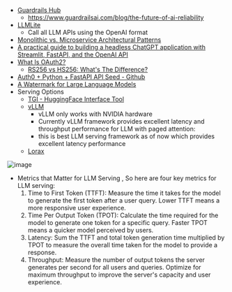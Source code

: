 - [Guardrails Hub](https://hub.guardrailsai.com/)
    -  https://www.guardrailsai.com/blog/the-future-of-ai-reliability
-  [LLMLite](https://github.com/BerriAI/litellm)
    -  Call all LLM APIs using the OpenAI format
-   [Monolithic vs. Microservice Architectural Patterns](https://towardsdatascience.com/anatomy-of-llm-based-chatbot-applications-monolithic-vs-microservice-architectural-patterns-77796216903e)
-   [A practical guide to building a headless ChatGPT application with Streamlit, FastAPI, and the OpenAI API](https://towardsdatascience.com/decoupled-frontend-backend-microservices-architecture-for-chatgpt-based-llm-chatbot-61637dc5c7ea)
-   [What Is OAuth2?](https://medium.com/fintechexplained/what-is-oauth2-cdf2cfd69309)
    -   [RS256 vs HS256: What's The Difference?](https://auth0.com/blog/rs256-vs-hs256-whats-the-difference/)
-   [Auth0 + Python + FastAPI API Seed - Github](https://github.com/auth0-blog/auth0-python-fastapi-sample/tree/main)
-   [A Watermark for Large Language Models](https://arxiv.org/abs/2301.10226)
-   Serving Options
      -    [TGI - HuggingFace Interface Tool](https://github.com/huggingface/text-generation-inference)
      -    [vLLM](https://github.com/vllm-project/vllm)
            -    vLLM only works with NVIDIA hardware
            -    Currently vLLM framework provides excellent latency and throughput performance for LLM with paged attention:
            -    this is best LLM serving framework as of now which provides excellent latency performance
      -    [Lorax](https://github.com/predibase/lorax)
 
![image](https://github.com/harirajeev/learn_LLMS/assets/13446418/6dd6726e-2dc3-4d1f-9476-6e4abfd308d9)

 
- Metrics that Matter for LLM Serving , So here are four key metrics for LLM serving:
    1. Time to First Token (TTFT): Measure the time it takes for the model to generate the first token after a user query. Lower TTFT means a more responsive user experience.
    2. Time Per Output Token (TPOT): Calculate the time required for the model to generate one token for a specific query. Faster TPOT means a quicker model perceived by users.
    3. Latency: Sum the TTFT and total token generation time multiplied by TPOT to measure the overall time taken for the model to provide a response.
    4. Throughput: Measure the number of output tokens the server generates per second for all users and queries. Optimize for maximum throughput to improve the server's capacity and user experience.
  
